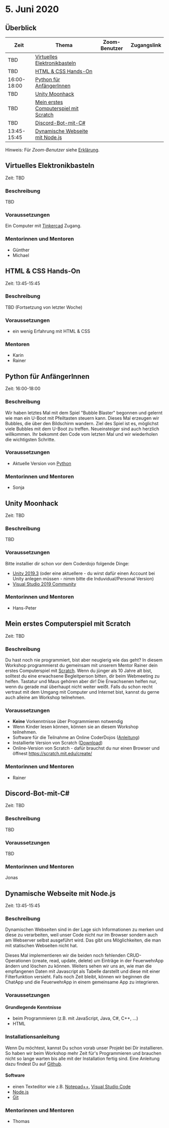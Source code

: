 # 5. Juni 2020


## Überblick

| Zeit        | Thema                                                                   | Zoom-Benutzer | Zugangslink                                       |
|-------------|-------------------------------------------------------------------------|---------------|---------------------------------------------------|
| TBD         | [Virtuelles Elektronikbasteln](#virtuelles-elektronikbasteln)           |         |   |
| TBD         | [HTML & CSS Hands-On](#html--css-hands-on)                              |         |   |
| 16:00-18:00 | [Python für AnfängerInnen](#python-für-anfängerinnen)                   |         |   |
| TBD         | [Unity Moonhack](#unity-moonhack)                                       |         |   |
| TBD         | [Mein erstes Computerspiel mit Scratch](#mein-erstes-computerspiel-mit-scratch) | | |
| TBD         | [Discord-Bot-mit-C#](#discord-bot-mit-c) | | |
| 13:45-15:45 | [Dynamische Webseite mit Node.js](#dynamische-webseite-mit-nodejs)      |         |   |


Hinweis: Für *Zoom-Benutzer* siehe [Erklärung](https://github.com/coderdojo-linz/coderdojo-online/blob/master/Zoom.md).


## Virtuelles Elektronikbasteln

Zeit: TBD

### Beschreibung

TBD

### Voraussetzungen

Ein Computer mit [Tinkercad](https://www.tinkercad.com) Zugang. 

### Mentorinnen und Mentoren

* Günther
* Michael


## HTML & CSS Hands-On

Zeit: 13:45-15:45

### Beschreibung

TBD (Fortsetzung von letzter Woche)

### Voraussetzungen

* ein wenig Erfahrung mit HTML & CSS

### Mentoren

* Karin
* Rainer


## Python für AnfängerInnen

Zeit: 16:00-18:00

### Beschreibung

Wir haben letztes Mal mit dem Spiel "Bubble Blaster" begonnen und gelernt wie man ein U-Boot mit Pfeiltasten steuern kann. Dieses Mal erzeugen wir Bubbles, die über den Bildschirm wandern. Ziel des Spiel ist es, möglichst viele Bubbles mit dem U-Boot zu treffen.
Neueinsteiger sind auch herzlich willkommen. Ihr bekommt den Code vom letzten Mal und wir wiederholen die wichtigsten Schritte.

### Voraussetzungen

* Aktuelle Version von [Python](https://www.python.org/downloads/)

### Mentorinnen und Mentoren

* Sonja


## Unity Moonhack

Zeit: TBD

### Beschreibung

TBD

### Voraussetzungen

Bitte installier dir schon vor dem Coderdojo folgende Dinge:
- [Unity 2019.3](https://store.unity.com/) (oder eine aktuellere - du wirst dafür einen Account bei Unity anlegen müssen - nimm bitte die Induvidual/Personal Version) 
- [Visual Studio 2019 Community](https://visualstudio.microsoft.com/de/vs/unity-tools/)


### Mentorinnen und Mentoren

* Hans-Peter


## Mein erstes Computerspiel mit Scratch

Zeit: TBD

### Beschreibung

Du hast noch nie programmiert, bist aber neugierig wie das geht? In diesem Workshop programmierst du gemeinsam mit unserem Mentor Rainer dein erstes Computerspiel mit [Scratch](https://scratch.mit.edu/). Wenn du jünger als 10 Jahre alt bist, solltest du eine erwachsene Begleitperson bitten, dir beim Webmeeting zu helfen. Tastatur und Maus gehören aber dir! Die Erwachsenen helfen nur, wenn du gerade mal überhaupt nicht weiter weißt. Falls du schon recht vertraut mit dem Umgang mit Computer und Internet bist, kannst du gerne auch alleine am Workshop teilnehmen.

### Voraussetzungen

* **Keine** Vorkenntnisse über Programmieren notwendig
* Wenn Kinder lesen können, können sie an diesem Workshop teilnehmen.
* Software für die Teilnahme an Online CoderDojos ([Anleitung](https://linz.coderdojo.net/online-coderdojo-tipps.html))
* Installierte Version von Scratch ([Download](https://scratch.mit.edu/download))
* Online-Version von Scratch - dafür brauchst du nur einen Browser und öffnest https://scratch.mit.edu/create/

### Mentorinnen und Mentoren

* Rainer


## Discord-Bot-mit-C#

Zeit: TBD

### Beschreibung

TBD

### Voraussetzungen

TBD

### Mentorinnen und Mentoren

Jonas

## Dynamische Webseite mit Node.js

Zeit: 13:45-15:45

### Beschreibung

Dynamischen Webseiten sind in der Lage sich Informationen zu merken und diese zu verarbeiten, weil unser Code nicht nur im Browser sondern auch am Webserver selbst ausgeführt wird. Das gibt uns Möglichkeiten, die man mit statischen Webseiten nicht hat. 

Dieses Mal implementieren wir die beiden noch fehlenden CRUD-Operationen (create, read, update, delete) um Einträge in der FeuerwehrApp ändern und löschen zu können. Weiters sehen wir uns an, wie man die empfangenen Daten mit Javascript als Tabelle darstellt und diese mit einer Filterfunktion versieht. Falls noch Zeit bleibt, können wir beginnen die ChatApp und die FeuerwehrApp in einem gemeinsame App zu integrieren.

### Voraussetzungen

#### Grundlegende Kenntnisse

* beim Programmieren (z.B. mit JavaScript, Java, C#, C++, ...)
* HTML

### Installationsanleitung

Wenn Du möchtest, kannst Du schon vorab unser Projekt bei Dir installieren. So haben wir beim Workshop mehr Zeit für's Programmieren und brauchen nicht so lange warten bis alle mit der Installation fertig sind. Eine Anleitung dazu findest Du auf [Github](https://github.com/coderdojo-neusiedl/dynamic-webpage/tree/workshop-20200605).

#### Software

* einen Texteditor wie z.B. [Notepad++](https://notepad-plus-plus.org), [Visual Studio Code](https://code.visualstudio.com)
* [Node.js](https://nodejs.org/en/download/)
* [Git](https://git-scm.com/download/win)

### Mentorinnen und Mentoren

* Thomas
